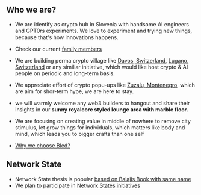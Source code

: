 Who we are?
---

- We are identify as crypto hub in Slovenia with handsome AI engineers and GPT0rs experiments. We love to experiment and trying new things, because that's how innovations happens. 

- Check our current [family members](./family-members-in-subwork.md)

- We are building perma crypto village like [Davos, Switzerland](https://www.coindesk.com/tag/davos/), [Lugano, Switzerland](https://planb.lugano.ch/) or any similiar initiative, which would like host crypto & AI people on periodic and long-term basis.

- We appreciate effort of crypto popu-ups like [Zuzalu, Montenegro](https://zuzalu.city/), which are aim for shor-term hype, we are here to stay. 

- we will warmly welcome any web3 builders to hangout and share their insights in our **sunny royalcore styled lounge area with marble floor.**

- We are focusing on creating value in middle of nowhere to remove city stimulus, let grow things for individuals, which matters like body and mind, which leads you to bigger crafts than one self 

- [Why we choose Bled?](./why-did-we-choose-bled.md)

Network State
---
- Network State thesis is popular [based on Balajis Book with same name](https://thenetworkstate.com/)
- We plan to participate in [Network States initiatives](https://thenetworkstate.com/dashboard)